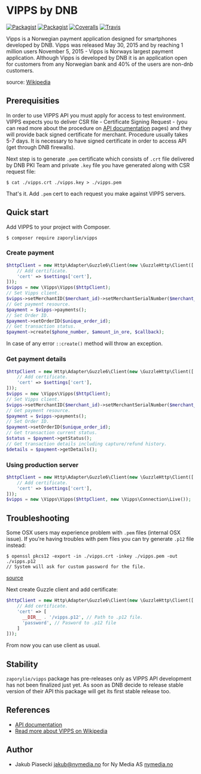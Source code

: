 VIPPS by DNB
=====================
[![Packagist](https://img.shields.io/packagist/v/zaporylie/vipps.svg?maxAge=3600)](https://packagist.org/packages/zaporylie/vipps)
[![Packagist](https://img.shields.io/packagist/dt/zaporylie/vipps.svg?maxAge=3600)](https://packagist.org/packages/zaporylie/vipps)
[![Coveralls](https://img.shields.io/coveralls/zaporylie/php-vipps.svg?maxAge=3600)]()
[![Travis](https://img.shields.io/travis/zaporylie/php-vipps.svg?maxAge=3600)](https://travis-ci.org/zaporylie/php-vipps)


Vipps is a Norwegian payment application designed for smartphones developed by DNB. Vipps was released May 30, 2015 and 
by reaching 1 million users November 5, 2015 - Vipps is Norways largest payment application. Although Vipps is developed
by DNB it is an application open for customers from any Norwegian bank and 40% of the users are non-dnb customers.

source: [Wikipedia]

## Prerequisities

In order to use VIPPS API you must apply for access to test environment. VIPPS expects you to deliver CSR file - 
 Certificate Signing Request - (you can read more about the procedure on [API documentation] pages) and they will
 provide back signed certificate for merchant. Procedure usually takes 5-7 days. It is necessary to have signed 
 certificate in order to access API (get through DNB firewalls).
 
Next step is to generate `.pem` certificate which consists of `.crt` file delivered by DNB PKI Team and private `.key`
 file you have generated along with CSR request file:
 
```
$ cat ./vipps.crt ./vipps.key > ./vipps.pem
```

That's it. Add `.pem` cert to each request you make against VIPPS servers.

## Quick start

Add VIPPS to your project with Composer.

```
$ composer require zaporylie/vipps
```

### Create payment

```php
$httpClient = new Http\Adapter\Guzzle6\Client(new \GuzzleHttp\Client([
    // Add certificate.
    'cert' => $settings['cert'],
]));
$vipps = new \Vipps\Vipps($httpClient);
// Set Vipps client.
$vipps->setMerchantID($merchant_id)->setMerchantSerialNumber($merchant_serial_number)->setToken($merchant_token);
// Get payment resource.
$payment = $vipps->payments();
// Set Order ID.
$payment->setOrderID($unique_order_id);
// Get transaction status.
$payment->create($phone_number, $amount_in_ore, $callback);
```

In case of any error `::create()` method will throw an exception.

### Get payment details

```php
$httpClient = new Http\Adapter\Guzzle6\Client(new \GuzzleHttp\Client([
    // Add certificate.
    'cert' => $settings['cert'],
]));
$vipps = new \Vipps\Vipps($httpClient);
// Set Vipps client.
$vipps->setMerchantID($merchant_id)->setMerchantSerialNumber($merchant_serial_number)->setToken($merchant_token);
// Get payment resource.
$payment = $vipps->payments();
// Set Order ID.
$payment->setOrderID($unique_order_id);
// Get transaction current status.
$status = $payment->getStatus();
// Get transaction details including capture/refund history.
$details = $payment->getDetails();
```

### Using production server

```php
$httpClient = new Http\Adapter\Guzzle6\Client(new \GuzzleHttp\Client([
    // Add certificate.
    'cert' => $settings['cert'],
]));
$vipps = new \Vipps\Vipps($httpClient, new \Vipps\Connection\Live());
```

## Troubleshooting

Some OSX users may experience problem with `.pem` files (internal OSX issue). If you're having troubles with pem files 
you can try generate `.p12` file instead:

```
$ openssl pkcs12 -export -in ./vipps.crt -inkey ./vipps.pem -out ./vipps.p12
// System will ask for custom password for the file.
```  
[source](https://github.com/curl/curl/issues/283#issuecomment-161123943)


Next create Guzzle client and add certificate:

```php
$httpClient = new Http\Adapter\Guzzle6\Client(new \GuzzleHttp\Client([
    // Add certificate.
    'cert' => [
      __DIR__ . '/vipps.p12', // Path to .p12 file.
      'password', // Pasword to .p12 file
    ]
]));
```

From now you can use client as usual.

## Stability

`zaporylie/vipps` package has pre-releases only as VIPPS API development has not been finalized just yet. As soon as DNB
 decide to release stable version of their API this package will get its first stable release too.

## References 
- [API documentation]
- [Read more about VIPPS on Wikipedia][Wikipedia]

## Author
- Jakub Piasecki <jakub@nymedia.no> for Ny Media AS [nymedia.no](http://nymedia.no) 

[Wikipedia]: https://en.wikipedia.org/wiki/Vipps "Wikipedia"
[API documentation]: https://www.vipps.no/utvikler "Documentation"
